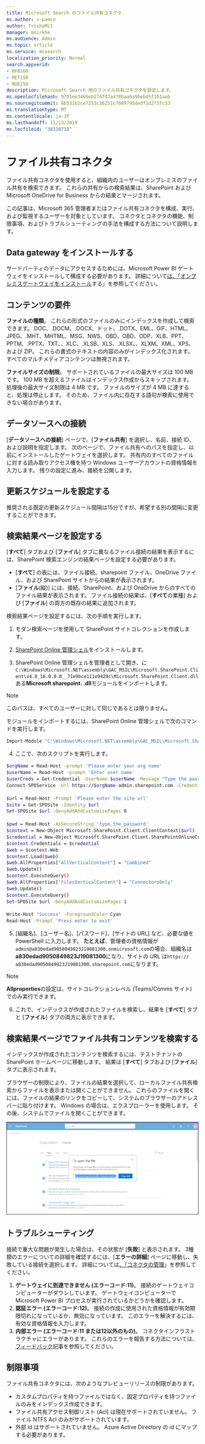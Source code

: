 ```yaml
---
title: Microsoft Search のファイル共有コネクタ
ms.author: v-pamcn
author: TrishaMc1
manager: mnirkhe
ms.audience: Admin
ms.topic: article
ms.service: mssearch
localization_priority: Normal
search.appverid:
- BFB160
- MET150
- MOE150
description: Microsoft Search 用のファイル共有コネクタを設定します。
ms.openlocfilehash: 9791ee3460eb174fd7a478baa6a9beb45f1b1aab
ms.sourcegitcommit: 6b531b2ce7253c16251c7089795dedf1d2f3fc33
ms.translationtype: MT
ms.contentlocale: ja-JP
ms.lasthandoff: 11/13/2019
ms.locfileid: "38310718"
---
```

# <a name="file-share-connector"></a>ファイル共有コネクタ

ファイル共有コネクタを使用すると、組織内のユーザーはオンプレミスのファイル共有を検索できます。 これらの共有からの検索結果は、SharePoint および Microsoft OneDrive for Business からの結果とマージされます。

この記事は、Microsoft 365 管理者またはファイル共有コネクタを構成、実行、および監視するユーザーを対象としています。 コネクタとコネクタの機能、制限事項、およびトラブルシューティングの手法を構成する方法について説明します。

## <a name="install-a-data-gateway"></a>Data gateway をインストールする
サードパーティのデータにアクセスするためには、Microsoft Power BI ゲートウェイをインストールして構成する必要があります。 詳細について[は、「オンプレミスゲートウェイをインストール](https://docs.microsoft.com/data-integration/gateway/service-gateway-install)する」を参照してください。  

## <a name="content-requirements"></a>コンテンツの要件
**ファイルの種類**。 これらの形式のファイルのみにインデックスを作成して検索できます。 DOC、.DOCM、.DOCX、ドット、.DOTX、EML、GIF、HTML、JPEG、.MHT、MHTML、MSG、NWS、OBD、OBD、ODP、XLB、PPT、PPTM、.PPTX、TXT、、XLC、.XLSB、XLS、.XLSX、、XLXM、XML、XPS、および ZIP。 これらの書式のテキストの内容のみがインデックス化されます。 すべてのマルチメディアコンテンツは無視されます。
 
**ファイルサイズの制限**。 サポートされているファイルの最大サイズは 100 MB です。 100 MB を超えるファイルはインデックス作成からスキップされます。 処理後の最大サイズ制限は 4 MB です。 ファイルのサイズが 4 MB に達すると、処理は停止します。 そのため、ファイル内に存在する語句が検索に使用できない場合があります。

## <a name="connect-to-a-data-source"></a>データソースへの接続
[**データソースへの接続**] ページで、[**ファイル共有**] を選択し、名前、接続 ID、および説明を指定します。 次のページで、ファイル共有へのパスを指定し、以前にインストールしたゲートウェイを選択します。 共有内のすべてのファイルに対する読み取りアクセス権を持つ Windows ユーザーアカウントの資格情報を入力します。 残りの設定に進み、接続を公開します。

## <a name="set-the-refresh-schedule"></a>更新スケジュールを設定する
推奨される既定の更新スケジュール間隔は15分ですが、希望する別の間隔に変更することができます。

## <a name="set-up-your-search-results-page"></a>検索結果ページを設定する
[**すべて**] タブおよび [**ファイル**] タブに異なるファイル接続の結果を表示するには、SharePoint 検索エンジンの結果ページを設定する必要があります。
- [**すべて**] の表には、ファイル接続、sharepoint ファイル、OneDrive ファイル、および SharePoint サイトからの結果が表示されます。 
- [**ファイル**(縦)] には、接続、SharePoint、および OneDrive からのすべてのファイル結果が表示されます。
ファイル接続の結果は、[**すべて**の業種] および [**ファイル**] の両方の既存の結果に追加されます。

検索結果ページを設定するには、次の手順を実行します。
1. モダン検索ページを使用して SharePoint サイトコレクションを作成します。

2. [SharePoint Online 管理シェル](https://www.microsoft.com/download/details.aspx?id=35588)をインストールします。

3. SharePoint Online 管理シェルを管理者として開き、に`C:\Windows\Microsoft.NET\assembly\GAC_MSIL\Microsoft.SharePoint.Client\v4.0_16.0.0.0__71e9bce111e9429c\Microsoft.SharePoint.Client.dll`ある**Microsoft sharepoint. .dll**モジュールをインポートします。

> [!NOTE]
> このパスは、すべてのユーザーに対して同じであるとは限りません。

モジュールをインポートするには、SharePoint Online 管理シェルで次のコマンドを実行します。
```bash
Import-Module "C:\Windows\Microsoft.NET\assembly\GAC_MSIL\Microsoft.SharePoint.Client\v4.0_16.0.0.0__71e9bce111e9429c\Microsoft.SharePoint.Client.dll" 
```

4. ここで、次のスクリプトを実行します。
```bash
$orgName = Read-Host -prompt 'Please enter your org name'
$userName = Read-Host -prompt 'Enter user name'
$userCreds = Get-Credential -UserName $userName -Message "Type the password"
Connect-SPOService -Url https://$orgName-admin.sharepoint.com -Credential $userCreds

$url = Read-Host -Prompt 'Please enter the site url'
$site = Get-SPOSite -Identity $url
Set-SPOSite $url -DenyAddAndCustomizePages 0

$pwd = Read-Host -AsSecureString 'type the password'
$context = New-Object Microsoft.SharePoint.Client.ClientContext($url)
$credential = New-Object Microsoft.SharePoint.Client.SharePointOnlineCredentials($userName, $pwd)
$context.Credentials = $credential
$web = $context.Web
$context.Load($web)
$web.AllProperties["AllVerticalContent"] = "Combined"
$web.Update()
$context.ExecuteQuery()
$web.AllProperties["FilesVerticalContent"] = "ConnectorsOnly"
$web.Update()
$context.ExecuteQuery()
Set-SPOSite $url -DenyAddAndCustomizePages 1

Write-Host "Success" -ForegroundColor Cyan
Read-Host -Prompt 'Press enter to exit'
```

5. [組織名]、[ユーザー名]、[パスワード]、[サイトの URL] など、必要な値を PowerShell に入力します。 **たとえば**、管理者の資格情報が`admin@a830edad9050849823J19081300.onmicrosoft.com`の場合、組織名は**a830edad9050849823J19081300**になり、サイトの URL は`https:// a830edad9050849823J19081300.sharepoint.com`になります。

> [!NOTE]
> **Allproperties**の設定は、サイトコレクションレベル (Teams/Comms サイト) でのみ実行できます。

6. これで、インデックスが作成されたファイルを検索し、結果を [**すべて**] タブと [**ファイル**] タブの両方に表示できます。

## <a name="search-for-file-share-content-in-the-search-results-page"></a>検索結果ページでファイル共有コンテンツを検索する
インデックスが作成されたコンテンツを検索するには、テストテナントの SharePoint ホームページに移動します。 結果は [**すべて**] タブおよび [**ファイル**] タブに表示されます。

ブラウザーの制限により、ファイルの結果を選択して、ローカルファイル共有検索からファイルを表示または開くことができません。 これらのファイルを開くには、ファイルの結果のリンクをコピーして、システムのブラウザーのアドレスバーに貼り付けます。 Windows の場合は、エクスプローラーを使用します。 その後、システムでファイルを開くことができます。

![[リンクのコピー] ダイアログボックスを開いた SharePoint 検索。](media/fileshare-search.png)

## <a name="troubleshooting"></a>トラブルシューティング
接続で重大な問題が発生した場合は、その状態が [**失敗**] と表示されます。 3種類のエラーについての詳細を確認するには、[**エラーの詳細**] ページに移動し、失敗している接続を選択します。 詳細については[、「コネクタの管理](manage-connector.md)」を参照してください。
1. **ゲートウェイに到達できません (エラーコード:11)**。 接続のゲートウェイコンピューターがダウンしています。 ゲートウェイコンピューターで Microsoft Power BI プロセスが実行されているかどうかを確認します。
2. **認証エラー (エラーコード:12)**。 接続の作成に使用された資格情報が有効期限切れになっているか、無効になっています。 このエラーを解決するには、有効な資格情報を入力します。
3. **内部エラー (エラーコード:11 または12以外のもの)**。 コネクタインフラストラクチャにエラーがあります。 これらのエラーを報告する方法については、[フィードバック](connectors-feedback.md)記事を参照してください。

## <a name="limitations"></a>制限事項
ファイル共有コネクタには、次のようなプレビューリリースの制限があります。
* カスタムプロパティを持つファイルではなく、固定プロパティを持つファイルのみをインデックス作成できます。
* ファイル共有アクセス制御リスト (Acl) は現在サポートされていません。 ファイル NTFS Acl のみがサポートされています。
* 外部 id はサポートされていません。 Azure Active Directory の id にマップする必要があります。
